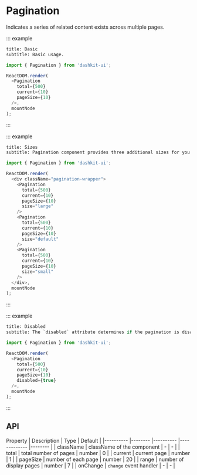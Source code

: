 # Pagination

Indicates a series of related content exists across multiple pages. 

::: example

```meta
title: Basic
subtitle: Basic usage.
```

```js
import { Pagination } from 'dashkit-ui';

ReactDOM.render(
  <Pagination
    total={500}
    current={10}
    pageSize={10}
  />,
  mountNode
);
```
:::

::: example

```meta
title: Sizes
subtitle: Pagination component provides three additional sizes for you to choose among different scenarios.
```

```js
import { Pagination } from 'dashkit-ui';

ReactDOM.render(
  <div className="pagination-wrapper">
    <Pagination
      total={500}
      current={10}
      pageSize={10}
      size="large"
    />
    <Pagination
      total={500}
      current={10}
      pageSize={10}
      size="default"
    />
    <Pagination
      total={500}
      current={10}
      pageSize={10}
      size="small"
    />
  </div>,
  mountNode
);
```
:::

::: example

```meta
title: Disabled
subtitle: The `disabled` attribute determines if the pagination is disabled.
```

```js
import { Pagination } from 'dashkit-ui';

ReactDOM.render(
  <Pagination
    total={500}
    current={10}
    pageSize={10}
    disabled={true}
  />,
  mountNode
);
```
:::

## API

Property    | Description    | Type      | Default   |
|---------- |-------- |---------- |-------------  |-------- |
| className | className of the component | - | - |
| total     | total number of pages   | number  | 0  |
| current   | current page   | number | 1  |
| pageSize  | number of each page | number  |  20  |
| range  | number of display pages | number  |  7  |
| onChange | `change` event handler | - | - |